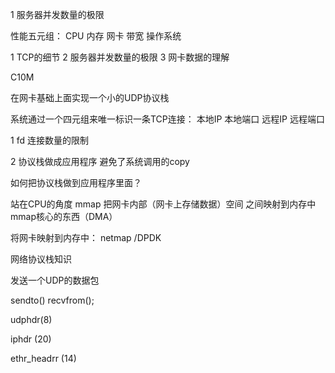 1 服务器并发数量的极限

性能五元组： CPU 内存 网卡 带宽  操作系统








1 TCP的细节
2 服务器并发数量的极限
3 网卡数据的理解



C10M

在网卡基础上面实现一个小的UDP协议栈



系统通过一个四元组来唯一标识一条TCP连接： 本地IP  本地端口  远程IP  远程端口

1  fd  连接数量的限制

2  协议栈做成应用程序
    避免了系统调用的copy



如何把协议栈做到应用程序里面？ 

站在CPU的角度  mmap  把网卡内部（网卡上存储数据）空间 之间映射到内存中  mmap核心的东西（DMA）

将网卡映射到内存中： netmap /DPDK


网络协议栈知识

发送一个UDP的数据包

sendto()  recvfrom();

udphdr(8)

iphdr (20)

ethr_headrr (14)





















